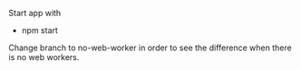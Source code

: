 Start app with
- npm start

Change branch to no-web-worker in order to see the difference when there is no web workers.
